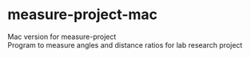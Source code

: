 # measure-project-mac
Mac version for measure-project<br>
Program to measure angles and distance ratios for lab research project

